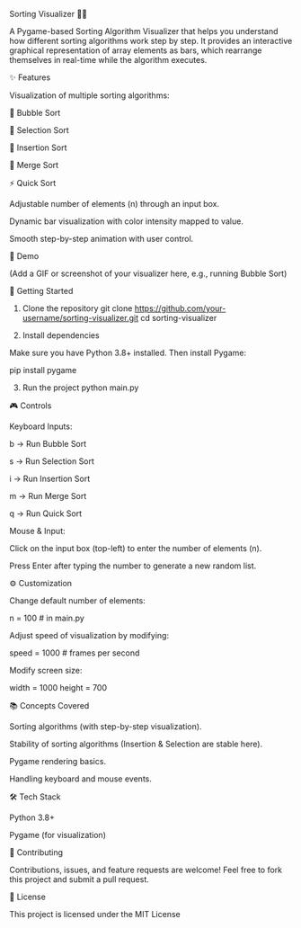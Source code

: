 Sorting Visualizer 🎨🔢

A Pygame-based Sorting Algorithm Visualizer that helps you understand how different sorting algorithms work step by step.
It provides an interactive graphical representation of array elements as bars, which rearrange themselves in real-time while the algorithm executes.

✨ Features

Visualization of multiple sorting algorithms:

🫧 Bubble Sort

🎯 Selection Sort

📝 Insertion Sort

🔀 Merge Sort

⚡ Quick Sort

Adjustable number of elements (n) through an input box.

Dynamic bar visualization with color intensity mapped to value.

Smooth step-by-step animation with user control.

📸 Demo

(Add a GIF or screenshot of your visualizer here, e.g., running Bubble Sort)

🚀 Getting Started
1. Clone the repository
git clone https://github.com/your-username/sorting-visualizer.git
cd sorting-visualizer

2. Install dependencies

Make sure you have Python 3.8+ installed. Then install Pygame:

pip install pygame

3. Run the project
python main.py

🎮 Controls

Keyboard Inputs:

b → Run Bubble Sort

s → Run Selection Sort

i → Run Insertion Sort

m → Run Merge Sort

q → Run Quick Sort

Mouse & Input:

Click on the input box (top-left) to enter the number of elements (n).

Press Enter after typing the number to generate a new random list.

⚙️ Customization

Change default number of elements:

n = 100  # in main.py


Adjust speed of visualization by modifying:

speed = 1000  # frames per second


Modify screen size:

width = 1000
height = 700

📚 Concepts Covered

Sorting algorithms (with step-by-step visualization).

Stability of sorting algorithms (Insertion & Selection are stable here).

Pygame rendering basics.

Handling keyboard and mouse events.

🛠️ Tech Stack

Python 3.8+

Pygame (for visualization)

🤝 Contributing

Contributions, issues, and feature requests are welcome!
Feel free to fork this project and submit a pull request.

📜 License

This project is licensed under the MIT License
